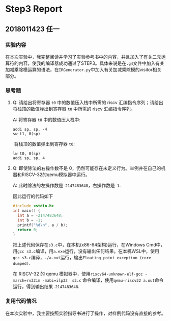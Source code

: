 # Step3 Report

## 2018011423 任一

### 实验内容

在本次实验中，我完整阅读并学习了实验参考书中的内容，并且加入了有关二元运算符的内容，使我的编译器成功通过了STEP3。具体来说是在`.g4`文件中加入有关加减乘除模运算的语法，在`IRGenerator.py`中加入有关加减乘除模的visitor相关部分。



### 思考题

1. Q: 请给出将寄存器 `t0` 中的数值压入栈中所需的 riscv 汇编指令序列；请给出将栈顶的数值弹出到寄存器 `t0` 中所需的 riscv 汇编指令序列。

   A: 将寄存器 `t0` 中的数值压入栈中:

   ```assembly
   addi sp, sp, -4
   sw t1, 0(sp)
   ```

   ​	将栈顶的数值弹出到寄存器 `t0`:

   ```assembly
   lw t0, 0(sp)
   addi sp, sp, 4
   ```

2. Q: 即使除法的右操作数不是 0，仍然可能存在未定义行为。举例并在自己的机器和RISCV-32的qemu模拟器中运行。

   A: 此时除法的左操作数是`-2147483648`，右操作数是`-1`. 

   因此运行的代码如下

   ```c
   #include <stdio.h>
   int main() {
     int a = -2147483648;
     int b = -1;
     printf("%d\n", a / b);
     return 0;
   }
   ```

   把上述代码保存在`s3.c`中，在本机(x86-64架构)运行，在Windows Cmd中，用`gcc s3.c`编译，用`a.exe`运行，没有输出任何结果。在本机WSL中，使用`gcc s3.c`编译，`./a.out`运行，输出`Floating point exception (core dumped)`.

   

   在 RISCV-32 的 qemu 模拟器中，使用`riscv64-unknown-elf-gcc -march=rv32im -mabi=ilp32  s3.c` 命令编译，使用`qemu-riscv32 a.out`命令运行，得到输出结果`-2147483648`.



### 复用代码情况

在本次实验中，我主要按照实验指导书进行了操作，对样例代码没有直接的参考。
